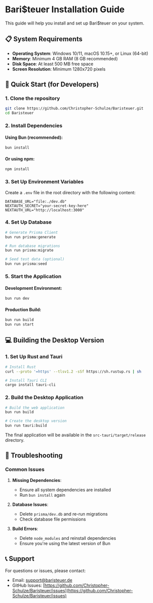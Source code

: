 # Bari$teuer Installation Guide

This guide will help you install and set up Bari$teuer on your system.

## 📋 System Requirements

- **Operating System**: Windows 10/11, macOS 10.15+, or Linux (64-bit)
- **Memory**: Minimum 4 GB RAM (8 GB recommended)
- **Disk Space**: At least 500 MB free space
- **Screen Resolution**: Minimum 1280x720 pixels

## 🚀 Quick Start (for Developers)

### 1. Clone the repository

```bash
git clone https://github.com/Christopher-Schulze/Baristeuer.git
cd Baristeuer
```

### 2. Install Dependencies

#### Using Bun (recommended):
```bash
bun install
```

#### Or using npm:
```bash
npm install
```

### 3. Set Up Environment Variables

Create a `.env` file in the root directory with the following content:

```env
DATABASE_URL="file:./dev.db"
NEXTAUTH_SECRET="your-secret-key-here"
NEXTAUTH_URL="http://localhost:3000"
```

### 4. Set Up Database

```bash
# Generate Prisma Client
bun run prisma:generate

# Run database migrations
bun run prisma:migrate

# Seed test data (optional)
bun run prisma:seed
```

### 5. Start the Application

#### Development Environment:
```bash
bun run dev
```

#### Production Build:
```bash
bun run build
bun run start
```

## 💻 Building the Desktop Version

### 1. Set Up Rust and Tauri

```bash
# Install Rust
curl --proto '=https' --tlsv1.2 -sSf https://sh.rustup.rs | sh

# Install Tauri CLI
cargo install tauri-cli
```

### 2. Build the Desktop Application

```bash
# Build the web application
bun run build

# Create the desktop version
bun run tauri:build
```

The final application will be available in the `src-tauri/target/release` directory.

## 🔧 Troubleshooting

### Common Issues

1. **Missing Dependencies**:
   - Ensure all system dependencies are installed
   - Run `bun install` again

2. **Database Issues**:
   - Delete `prisma/dev.db` and re-run migrations
   - Check database file permissions

3. **Build Errors**:
   - Delete `node_modules` and reinstall dependencies
   - Ensure you're using the latest version of Bun

## 📞 Support

For questions or issues, please contact:
- Email: support@baristeuer.de
- GitHub Issues: [https://github.com/Christopher-Schulze/Baristeuer/issues](https://github.com/Christopher-Schulze/Baristeuer/issues)
